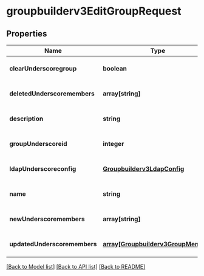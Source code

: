 # groupbuilderv3EditGroupRequest

## Properties
Name | Type | Description | Notes
------------ | ------------- | ------------- | -------------
**clearUnderscoregroup** | **boolean** |  | [optional] [default to null]
**deletedUnderscoremembers** | **array[string]** |  | [optional] [default to null]
**description** | **string** |  | [optional] [default to null]
**groupUnderscoreid** | **integer** |  | [optional] [default to null]
**ldapUnderscoreconfig** | [**Groupbuilderv3LdapConfig**](Groupbuilderv3LdapConfig.md) |  | [optional] [default to null]
**name** | **string** |  | [optional] [default to null]
**newUnderscoremembers** | **array[string]** |  | [optional] [default to null]
**updatedUnderscoremembers** | [**array[Groupbuilderv3GroupMember]**](Groupbuilderv3GroupMember.md) |  | [optional] [default to null]

[[Back to Model list]](../README.md#documentation-for-models) [[Back to API list]](../README.md#documentation-for-api-endpoints) [[Back to README]](../README.md)


